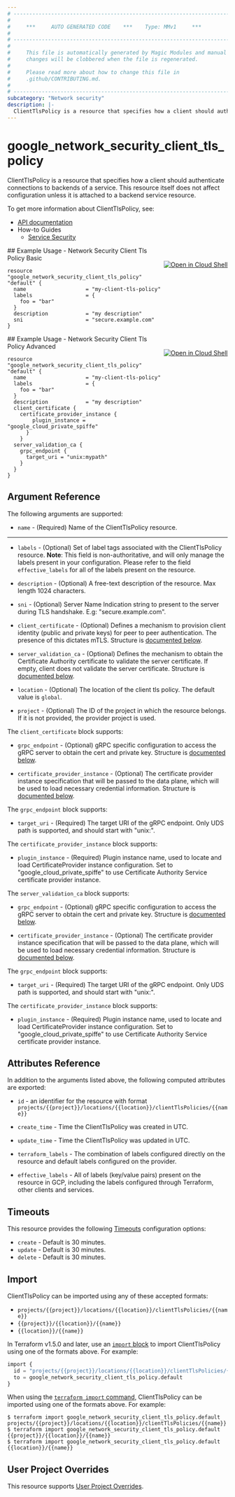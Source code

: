 ```yaml
---
# ----------------------------------------------------------------------------
#
#     ***     AUTO GENERATED CODE    ***    Type: MMv1     ***
#
# ----------------------------------------------------------------------------
#
#     This file is automatically generated by Magic Modules and manual
#     changes will be clobbered when the file is regenerated.
#
#     Please read more about how to change this file in
#     .github/CONTRIBUTING.md.
#
# ----------------------------------------------------------------------------
subcategory: "Network security"
description: |-
  ClientTlsPolicy is a resource that specifies how a client should authenticate connections to backends of a service.
---
```


# google_network_security_client_tls_policy

ClientTlsPolicy is a resource that specifies how a client should authenticate connections to backends of a service. This resource itself does not affect configuration unless it is attached to a backend service resource.


To get more information about ClientTlsPolicy, see:

* [API documentation](https://cloud.google.com/traffic-director/docs/reference/network-security/rest/v1beta1/projects.locations.clientTlsPolicies)
* How-to Guides
    * [Service Security](https://cloud.google.com/traffic-director/docs/security-use-cases)

<div class = "oics-button" style="float: right; margin: 0 0 -15px">
  <a href="https://console.cloud.google.com/cloudshell/open?cloudshell_git_repo=https%3A%2F%2Fgithub.com%2Fterraform-google-modules%2Fdocs-examples.git&cloudshell_image=gcr.io%2Fcloudshell-images%2Fcloudshell%3Alatest&cloudshell_print=.%2Fmotd&cloudshell_tutorial=.%2Ftutorial.md&cloudshell_working_dir=network_security_client_tls_policy_basic&open_in_editor=main.tf" target="_blank">
    <img alt="Open in Cloud Shell" src="//gstatic.com/cloudssh/images/open-btn.svg" style="max-height: 44px; margin: 32px auto; max-width: 100%;">
  </a>
</div>
## Example Usage - Network Security Client Tls Policy Basic


```hcl
resource "google_network_security_client_tls_policy" "default" {
  name                   = "my-client-tls-policy"
  labels                 = {
    foo = "bar"
  }
  description            = "my description"
  sni                    = "secure.example.com"
}
```
<div class = "oics-button" style="float: right; margin: 0 0 -15px">
  <a href="https://console.cloud.google.com/cloudshell/open?cloudshell_git_repo=https%3A%2F%2Fgithub.com%2Fterraform-google-modules%2Fdocs-examples.git&cloudshell_image=gcr.io%2Fcloudshell-images%2Fcloudshell%3Alatest&cloudshell_print=.%2Fmotd&cloudshell_tutorial=.%2Ftutorial.md&cloudshell_working_dir=network_security_client_tls_policy_advanced&open_in_editor=main.tf" target="_blank">
    <img alt="Open in Cloud Shell" src="//gstatic.com/cloudssh/images/open-btn.svg" style="max-height: 44px; margin: 32px auto; max-width: 100%;">
  </a>
</div>
## Example Usage - Network Security Client Tls Policy Advanced


```hcl
resource "google_network_security_client_tls_policy" "default" {
  name                   = "my-client-tls-policy"
  labels                 = {
    foo = "bar"
  }
  description            = "my description"
  client_certificate {
    certificate_provider_instance {
        plugin_instance = "google_cloud_private_spiffe"
      }
    }
  server_validation_ca {
    grpc_endpoint {
      target_uri = "unix:mypath"
    }
  }
}
```

## Argument Reference

The following arguments are supported:


* `name` -
  (Required)
  Name of the ClientTlsPolicy resource.


- - -


* `labels` -
  (Optional)
  Set of label tags associated with the ClientTlsPolicy resource.
  **Note**: This field is non-authoritative, and will only manage the labels present in your configuration.
  Please refer to the field `effective_labels` for all of the labels present on the resource.

* `description` -
  (Optional)
  A free-text description of the resource. Max length 1024 characters.

* `sni` -
  (Optional)
  Server Name Indication string to present to the server during TLS handshake. E.g: "secure.example.com".

* `client_certificate` -
  (Optional)
  Defines a mechanism to provision client identity (public and private keys) for peer to peer authentication. The presence of this dictates mTLS.
  Structure is [documented below](#nested_client_certificate).

* `server_validation_ca` -
  (Optional)
  Defines the mechanism to obtain the Certificate Authority certificate to validate the server certificate. If empty, client does not validate the server certificate.
  Structure is [documented below](#nested_server_validation_ca).

* `location` -
  (Optional)
  The location of the client tls policy.
  The default value is `global`.

* `project` - (Optional) The ID of the project in which the resource belongs.
    If it is not provided, the provider project is used.


<a name="nested_client_certificate"></a>The `client_certificate` block supports:

* `grpc_endpoint` -
  (Optional)
  gRPC specific configuration to access the gRPC server to obtain the cert and private key.
  Structure is [documented below](#nested_grpc_endpoint).

* `certificate_provider_instance` -
  (Optional)
  The certificate provider instance specification that will be passed to the data plane, which will be used to load necessary credential information.
  Structure is [documented below](#nested_certificate_provider_instance).


<a name="nested_grpc_endpoint"></a>The `grpc_endpoint` block supports:

* `target_uri` -
  (Required)
  The target URI of the gRPC endpoint. Only UDS path is supported, and should start with "unix:".

<a name="nested_certificate_provider_instance"></a>The `certificate_provider_instance` block supports:

* `plugin_instance` -
  (Required)
  Plugin instance name, used to locate and load CertificateProvider instance configuration. Set to "google_cloud_private_spiffe" to use Certificate Authority Service certificate provider instance.

<a name="nested_server_validation_ca"></a>The `server_validation_ca` block supports:

* `grpc_endpoint` -
  (Optional)
  gRPC specific configuration to access the gRPC server to obtain the cert and private key.
  Structure is [documented below](#nested_grpc_endpoint).

* `certificate_provider_instance` -
  (Optional)
  The certificate provider instance specification that will be passed to the data plane, which will be used to load necessary credential information.
  Structure is [documented below](#nested_certificate_provider_instance).


<a name="nested_grpc_endpoint"></a>The `grpc_endpoint` block supports:

* `target_uri` -
  (Required)
  The target URI of the gRPC endpoint. Only UDS path is supported, and should start with "unix:".

<a name="nested_certificate_provider_instance"></a>The `certificate_provider_instance` block supports:

* `plugin_instance` -
  (Required)
  Plugin instance name, used to locate and load CertificateProvider instance configuration. Set to "google_cloud_private_spiffe" to use Certificate Authority Service certificate provider instance.

## Attributes Reference

In addition to the arguments listed above, the following computed attributes are exported:

* `id` - an identifier for the resource with format `projects/{{project}}/locations/{{location}}/clientTlsPolicies/{{name}}`

* `create_time` -
  Time the ClientTlsPolicy was created in UTC.

* `update_time` -
  Time the ClientTlsPolicy was updated in UTC.

* `terraform_labels` -
  The combination of labels configured directly on the resource
   and default labels configured on the provider.

* `effective_labels` -
  All of labels (key/value pairs) present on the resource in GCP, including the labels configured through Terraform, other clients and services.


## Timeouts

This resource provides the following
[Timeouts](https://developer.hashicorp.com/terraform/plugin/sdkv2/resources/retries-and-customizable-timeouts) configuration options:

- `create` - Default is 30 minutes.
- `update` - Default is 30 minutes.
- `delete` - Default is 30 minutes.

## Import


ClientTlsPolicy can be imported using any of these accepted formats:

* `projects/{{project}}/locations/{{location}}/clientTlsPolicies/{{name}}`
* `{{project}}/{{location}}/{{name}}`
* `{{location}}/{{name}}`


In Terraform v1.5.0 and later, use an [`import` block](https://developer.hashicorp.com/terraform/language/import) to import ClientTlsPolicy using one of the formats above. For example:

```tf
import {
  id = "projects/{{project}}/locations/{{location}}/clientTlsPolicies/{{name}}"
  to = google_network_security_client_tls_policy.default
}
```

When using the [`terraform import` command](https://developer.hashicorp.com/terraform/cli/commands/import), ClientTlsPolicy can be imported using one of the formats above. For example:

```
$ terraform import google_network_security_client_tls_policy.default projects/{{project}}/locations/{{location}}/clientTlsPolicies/{{name}}
$ terraform import google_network_security_client_tls_policy.default {{project}}/{{location}}/{{name}}
$ terraform import google_network_security_client_tls_policy.default {{location}}/{{name}}
```

## User Project Overrides

This resource supports [User Project Overrides](https://registry.terraform.io/providers/hashicorp/google/latest/docs/guides/provider_reference#user_project_override).
